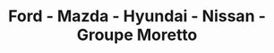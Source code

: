 ---
title: "Ford - Mazda - Hyundai - Nissan - Groupe Moretto"
url: /cosnes-et-romain/ford-mazda-hyundai-nissan-groupe-moretto/
shop: voiture
---
